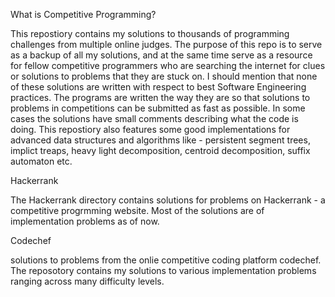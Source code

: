 What is Competitive Programming?

This repostiory contains my solutions to thousands of programming challenges from multiple online judges. The purpose of this repo is to serve as a backup of all my solutions, and at the same time serve as a resource for fellow competitive programmers who are searching the internet for clues or solutions to problems that they are stuck on.
I should mention that none of these solutions are written with respect to best Software Engineering practices. The programs are written the way they are so that solutions to problems in competitions can be submitted as fast as possible. In some cases the solutions have small comments describing what the code is doing.
This repostiory also features some good implementations for advanced data structures and algorithms like - persistent segment trees, implict treaps, heavy light decomposition, centroid decomposition, suffix automaton etc.

Hackerrank

The Hackerrank directory contains solutions for problems on Hackerrank - a competitive progrmming website. Most of the solutions are of implementation problems as of now.

Codechef

solutions to problems from the onlie competitive coding platform codechef.
The reposotory contains my solutions to various implementation problems ranging across many difficulty levels.
